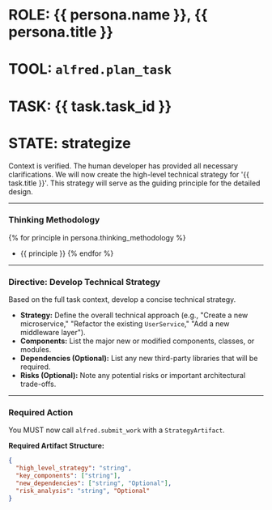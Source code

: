 # ROLE: {{ persona.name }}, {{ persona.title }}
# TOOL: `alfred.plan_task`
# TASK: {{ task.task_id }}
# STATE: strategize

Context is verified. The human developer has provided all necessary clarifications. We will now create the high-level technical strategy for '{{ task.title }}'. This strategy will serve as the guiding principle for the detailed design.

---
### **Thinking Methodology**
{% for principle in persona.thinking_methodology %}
- {{ principle }}
{% endfor %}

---
### **Directive: Develop Technical Strategy**

Based on the full task context, develop a concise technical strategy.

- **Strategy:** Define the overall technical approach (e.g., "Create a new microservice," "Refactor the existing `UserService`," "Add a new middleware layer").
- **Components:** List the major new or modified components, classes, or modules.
- **Dependencies (Optional):** List any new third-party libraries that will be required.
- **Risks (Optional):** Note any potential risks or important architectural trade-offs.

---
### **Required Action**

You MUST now call `alfred.submit_work` with a `StrategyArtifact`.

**Required Artifact Structure:**
```json
{
  "high_level_strategy": "string",
  "key_components": ["string"],
  "new_dependencies": ["string", "Optional"],
  "risk_analysis": "string", "Optional"
}
```